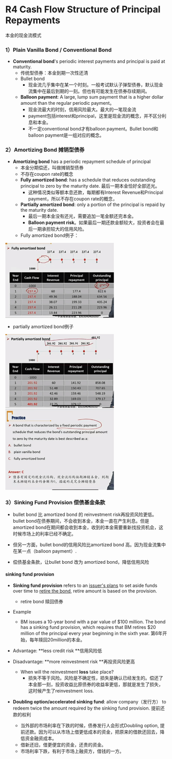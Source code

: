 # R4 Cash Flow Structure of Principal Repayments

 本金的现金流模式

### 1）Plain Vanilla Bond / Conventional Bond

- **Conventional bond**'s periodic interest payments and principal is paid at maturity.
  - 传统型债券：本金到期一次性还清
  - Bullet bond
    - 现金流几乎集中在某一个时刻。一般考试默认子弹型债券，默认现金流集中在最后到期的一刻。但也有可能发生在债券存续期间。
  - **Balloon payment**: A large, lump sum payment that is a higher dollar amount than the regular periodic payment。
    - 现金流最大的时刻，信用风险最大。最大的一笔现金流
    - payment包括interest和principal，这里是现金流的概念，并不区分利息和本金。
    - 不一定conventional bond才有balloon payment。Bullet bond和balloon payment是一组对应的概念。

### 2）Amortizing Bond 摊销型债券

- **Amortizing bond** has a periodic repayment schedule of principal
  - 本金分期偿还，叫做摊销型债券
  - 不存在coupon rate的概念
  - **Fully amortized bond**: has a schedule that reduces outstanding principal to zero by the maturity date. 最后一期本金恰好全部还光。
    - 这种情况类似等额本息还款，每期都有Interest Revenue和Principal payment，所以不存在coupon rate的概念，
  - **Partially amortized bond**: only a portion of the principal is repaid by the maturity date.
    - 最后一期本金没有还光，需要追加一笔金额还完本金。
    - **Balloon payment risk**。如果最后一期还款金额较大，投资者会在最后一期承担较大的信用风险。
  - Fully amortized bond例子：

<img src="./IMG_8148.jpeg" alt="IMG_8148" style="zoom:33%;" />

- partially amortized bond例子

<img src="./IMG_8149.jpeg" alt="IMG_8149" style="zoom:33%;" />

<img src="./IMG_8151.jpeg" alt="IMG_8151" style="zoom:33%;" />

### 3）Sinking Fund Provision 偿债基金条款

- bullet bond 比 amortized bond 的 reinvestment risk再投资风险更低。bullet bond在债券期间，不会收到本金，本金一直在产生利息。但是amortized bond在期间都会收到本金，收到的本金需要重新找投资机会，这时候市场上的利率已经不确定。
- 但另一方面，bullet bond的信用风险比amortized bond 高。因为现金流集中在某一点（balloon payment）.

- 偿债基金条款，让bullet bond  改为 amortized bond，降低信用风险

#### sinking fund provision

- **Sinking fund provision** refers to an <u>issuer's plans</u> to set aside funds over time to <u>retire the bond</u>, retire amount is based on the provision.
  - retire bond 赎回债券

- Example
  - BM issues a 10-year bond with a par value of \$100 million. The bond has a sinking fund provision, which requires that BM retires \$20 million of the principal every year beginning in the sixth year. 第6年开始，每年赎回20million的本金。

- Advantage: **less credit risk **信用风险低
- Disadvantage: **more reinvestment risk **再投资风险更高
  - When will the reinvestment **loss** take place?
    - 损失不等于风险。风险是不确定性，损失是确认已经发生的。偿还了本金那一刻，投资收益比原债券的收益率更低，那就是发生了损失，这时候产生了reinvestment loss.
- **Doubling option/accelerated sinking fund**: allow company（发行方） to redeem twice the amount required by the sinking fund provision. 提前还款的权利
  - 当外部的市场利率在下跌的时候，债券发行人会形式Doubling option, 提前还款。因为可以从市场上借更低成本的资金，把原来的借款还回去，降低资金融资成本。
  - 借新还旧，借更便宜的资金，还贵的资金。
  - 市场利率下跌，有利于市场上融资方，借钱的一方。